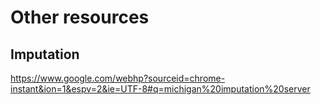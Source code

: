 # Other resources

## Imputation  
https://www.google.com/webhp?sourceid=chrome-instant&ion=1&espv=2&ie=UTF-8#q=michigan%20imputation%20server
